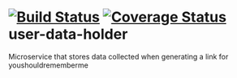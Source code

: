 [![Build Status](https://travis-ci.org/4finance/boot-microservice.svg?branch=master)](https://travis-ci.org/4finance/boot-microservice)
[![Coverage Status](https://coveralls.io/repos/4finance/boot-microservice/badge.png)](https://coveralls.io/r/4finance/boot-microservice)
user-data-holder
=================

Microservice that stores data collected when generating a link for youshouldrememberme
